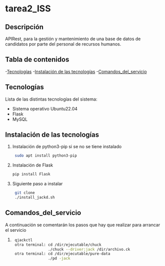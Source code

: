 # tarea2_ISS

## Descripción 
APIRest, para la gestión y mantenimiento de una base de datos de candidatos por parte del personal de recursos humanos. 

## Tabla de contenidos 
-[Tecnologías](#Tecnologías)
-[Instalación de las tecnologías](#Instalación-de-las-tecnologías)
-[Comandos_del_servicio](#Comandos_del_servicio)

## Tecnologías
Lista de las distintas tecnologías del sistema:
* Sistema operativo Ubuntu22.04
* Flask
* MySQL
## Instalación de las tecnologías 
1. Instalación de python3-pip si se no se tiene instalado 
   ```bash
    sudo apt install python3-pip
2. Instalación de Flask
     ```bash
    pip install Flask
3. Siguiente paso a instalar
   ```bash
    git clone 
    ./install_jackd.sh

## Comandos_del_servicio
A continuación se comentarán los pasos que hay que realizar para arrancar el servicio 
1. ```bash
    qjackctl
    otra terminal: cd /dir/ejecutable/chuck
                   ./chuck --driver:jack /dir/archivo.ck
    otra terminal: cd /dir/ejecutable/pure-data
                   ./pd -jack
   

